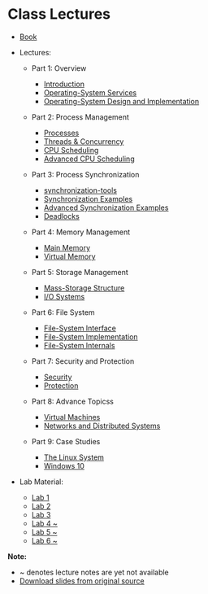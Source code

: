 # Class Lectures

- [Book][BookLink]
- Lectures:  
    - Part 1: Overview

        - [Introduction][L1]
        - [Operating-System Services ][L2]
        - [Operating-System Design and Implementation ][L3]

    - Part 2: Process Management

        - [Processes ][L4]
        - [Threads & Concurrency ][L5]
        - [CPU Scheduling ][L6]
        - [Advanced CPU Scheduling ][L7]

    - Part 3: Process Synchronization

        - [synchronization-tools ][L8]
        - [Synchronization Examples ][L9]
        - [Advanced Synchronization Examples ][L10]
        - [Deadlocks ][L11]

    - Part 4: Memory Management

        - [Main Memory ][L12]
        - [Virtual Memory ][L13]

    - Part 5: Storage Management

        - [Mass-Storage Structure ][L14]
        - [I/O Systems ][L15]

    - Part 6: File System

        - [File-System Interface ][L16]
        - [File-System Implementation ][L17]
        - [File-System Internals ][L18]

    - Part 7: Security and Protection

        - [Security ][L19]
        - [Protection ][L20]

    - Part 8: Advance Topicss

        - [Virtual Machines ][L21]
        - [Networks and Distributed Systems ][L22]

    - Part 9: Case Studies

        - [The Linux System ][L23]
        - [Windows 10][L24]
    

- Lab Material:
    - [Lab 1 ][Lab1]
    - [Lab 2 ][Lab2]
    - [Lab 3 ][Lab3]
    - [Lab 4 ~][Lab4]
    - [Lab 5 ~][Lab5]
    - [Lab 6 ~][Lab6]

**Note:**  
- ~ denotes lecture notes are yet not available  
- [Download slides from original source][SlidesLink]  

[BookLink]: https://docs.google.com/viewer?url=https://raw.githubusercontent.com/RaviRahar/Notes/master/OperatingSystems/OperatingSystems.pdf
[SlidesLink]: https://codex.cs.yale.edu/avi/courses/CS-423/slides/index.html

[L1]: https://docs.google.com/viewer?url=https://codex.cs.yale.edu/avi/courses/CS-423/slides/PPTX-dir/ch1.pptx
[L2]: https://docs.google.com/viewer?url=https://codex.cs.yale.edu/avi/courses/CS-423/slides/PPTX-dir/ch2a.pptx
[L3]: https://docs.google.com/viewer?url=https://codex.cs.yale.edu/avi/courses/CS-423/slides/PPTX-dir/ch2b.pptx
[L4]: https://docs.google.com/viewer?url=https://codex.cs.yale.edu/avi/courses/CS-423/slides/PPTX-dir/ch3.pptx
[L5]: https://docs.google.com/viewer?url=https://codex.cs.yale.edu/avi/courses/CS-423/slides/PPTX-dir/ch4.pptx
[L6]: https://docs.google.com/viewer?url=https://codex.cs.yale.edu/avi/courses/CS-423/slides/PPTX-dir/ch5a.pptx
[L7]: https://docs.google.com/viewer?url=https://codex.cs.yale.edu/avi/courses/CS-423/slides/PPTX-dir/ch5b.pptx
[L8]: https://docs.google.com/viewer?url=https://codex.cs.yale.edu/avi/courses/CS-423/slides/PPTX-dir/ch6.pptx
[L9]: https://docs.google.com/viewer?url=https://codex.cs.yale.edu/avi/courses/CS-423/slides/PPTX-dir/ch7a.pptx
[L10]: https://docs.google.com/viewer?url=https://codex.cs.yale.edu/avi/courses/CS-423/slides/PPTX-dir/ch7b.pptx
[L11]: https://docs.google.com/viewer?url=https://codex.cs.yale.edu/avi/courses/CS-423/slides/PPTX-dir/ch8.pptx
[L12]: https://docs.google.com/viewer?url=https://codex.cs.yale.edu/avi/courses/CS-423/slides/PPTX-dir/ch9.pptx
[L13]: https://docs.google.com/viewer?url=https://codex.cs.yale.edu/avi/courses/CS-423/slides/PPTX-dir/ch10.pptx
[L14]: https://docs.google.com/viewer?url=https://codex.cs.yale.edu/avi/courses/CS-423/slides/PPTX-dir/ch11.pptx
[L15]: https://docs.google.com/viewer?url=https://codex.cs.yale.edu/avi/courses/CS-423/slides/PPTX-dir/ch12.pptx
[L16]: https://docs.google.com/viewer?url=https://codex.cs.yale.edu/avi/courses/CS-423/slides/PPTX-dir/ch13.pptx
[L17]: https://docs.google.com/viewer?url=https://codex.cs.yale.edu/avi/courses/CS-423/slides/PPTX-dir/ch14.pptx
[L18]: https://docs.google.com/viewer?url=https://codex.cs.yale.edu/avi/courses/CS-423/slides/PPTX-dir/ch15.pptx
[L19]: https://docs.google.com/viewer?url=https://codex.cs.yale.edu/avi/courses/CS-423/slides/PPTX-dir/ch16.pptx
[L20]: https://docs.google.com/viewer?url=https://codex.cs.yale.edu/avi/courses/CS-423/slides/PPTX-dir/ch17.pptx
[L21]: https://docs.google.com/viewer?url=https://codex.cs.yale.edu/avi/courses/CS-423/slides/PPTX-dir/ch18.pptx
[L22]: https://docs.google.com/viewer?url=https://codex.cs.yale.edu/avi/courses/CS-423/slides/PPTX-dir/ch19.pptx
[L23]: https://docs.google.com/viewer?url=https://codex.cs.yale.edu/avi/courses/CS-423/slides/PPTX-dir/ch20.pptx
[L24]: https://docs.google.com/viewer?url=https://codex.cs.yale.edu/avi/courses/CS-423/slides/PPTX-dir/ch21.pptx

[Lab1]: https://docs.google.com/viewer?url=https://raw.githubusercontent.com/RaviRahar/Notes/master/OperatingSystems/Lab1.pdf
[Lab2]: https://docs.google.com/viewer?url=https://raw.githubusercontent.com/RaviRahar/Notes/master/OperatingSystems/Lab2.pdf
[Lab3]: https://docs.google.com/viewer?url=https://raw.githubusercontent.com/RaviRahar/Notes/master/OperatingSystems/Lab3.pdf
[Lab4]: https://docs.google.com/viewer?url=https://raw.githubusercontent.com/RaviRahar/Notes/master/OperatingSystems/Lab4.pdf
[Lab5]: https://docs.google.com/viewer?url=https://raw.githubusercontent.com/RaviRahar/Notes/master/OperatingSystems/Lab5.pdf
[Lab6]: https://docs.google.com/viewer?url=https://raw.githubusercontent.com/RaviRahar/Notes/master/OperatingSystems/Lab6.pdf



